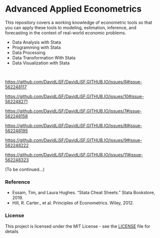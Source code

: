 # Advanced Applied Econometrics
This repository covers a working knowledge of econometric tools so that you can apply these tools to modeling, estimation, inference, and forecasting in the context of real-world economic problems.

  - Data Analysis with Stata
  - Programming with Stata
  - Data Processing
  - Data Transformation With Stata
  - Data Visualization with Stata

<br />

https://github.com/DavidLiSF/DavidLiSF.GITHUB.IO/issues/6#issue-562248117

https://github.com/DavidLiSF/DavidLiSF.GITHUB.IO/issues/10#issue-562248271

https://github.com/DavidLiSF/DavidLiSF.GITHUB.IO/issues/7#issue-562248158

https://github.com/DavidLiSF/DavidLiSF.GITHUB.IO/issues/8#issue-562248195

https://github.com/DavidLiSF/DavidLiSF.GITHUB.IO/issues/9#issue-562248222

https://github.com/DavidLiSF/DavidLiSF.GITHUB.IO/issues/11#issue-562248323

(To be continued...)

### Reference
- Essam, Tim, and Laura Hughes. “Stata Cheat Sheets.” Stata Bookstore, 2019.
- Hill, R. Carter., et al. Principles of Econometrics. Wiley, 2012.

### License
This project is licensed under the MIT License - see the [LICENSE](LICENSE) file for details
